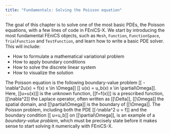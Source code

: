 ```yaml
---
title: "Fundamentals: Solving the Poisson equation"
---
```


The goal of this chapter is to solve one of the most basic PDEs, the Poisson equations, with a few lines of code in FEniCS-X. We start by introducing the most fundamental FEniCS objects, such as `Mesh`, `Function`, `FunctionSpace`, `TrialFunction` and `TestFunction`, and learn how to write a basic PDE solver. 
This will include:
- How to formulate a mathematical variational problem
- How to apply boundary conditions
- How to solve the discrete linear system
- How to visualize the solution

The Poisson equation is the following boundary-value problem
[[ -\nabla^2u(x) = f(x) x \in \Omega]]
[[ u(x) = u_b(x) x \in \partial\Omega]].
Here, [[u=u(x)]] is the unknown function, [[f=f(x)]] is a prescribed function, [[\nabla^2]] the Laplace operator, often written as [[\Delta]], [[\Omega]] the spatial domain, and [[\partial\Omega]] is the boundary of [[\Omega]]. The Poisson problem, including both the PDE [[-\nabla^2 u = f]] and the boundary condition [[ u=u_b]] on [[\partial\Omega]], is an example of a _boundary-value problem_, which must be precisely state before it makes sense to start solving it numerically with FEniCS-X.
